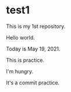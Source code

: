 # test1
 
This is my 1st repository.

Hello world.

Today is May 19, 2021.

This is practice.

I'm hungry.

It's a commit practice.